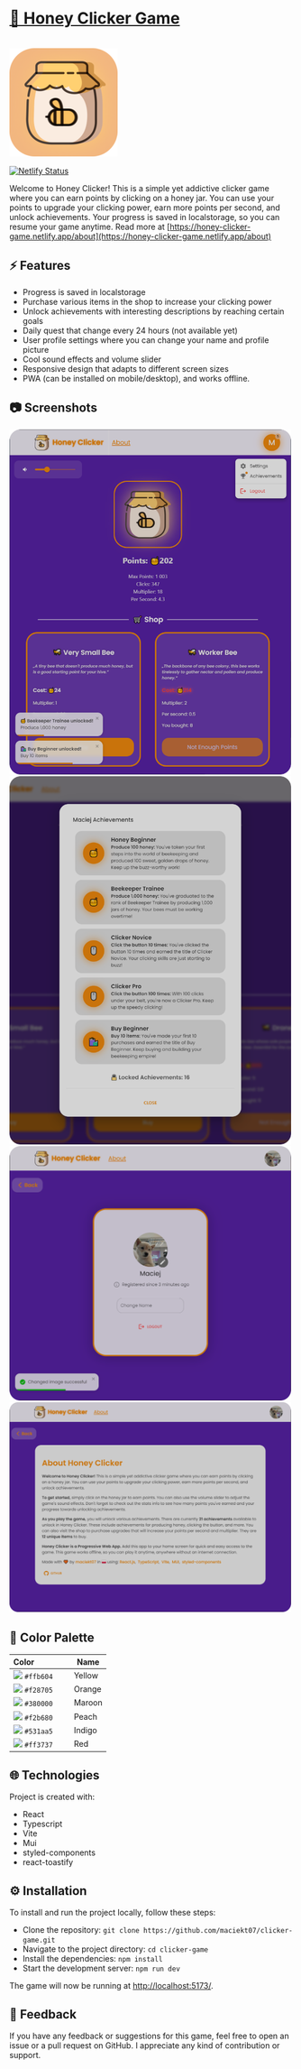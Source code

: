 # [🍯 Honey Clicker Game](https://honey-clicker-game.netlify.app/)

<br />

<img alt="logo" src="public/logo192.png" />

<br />

[![Netlify Status](https://api.netlify.com/api/v1/badges/1aee53e8-2535-4aea-aef7-1744cde81411/deploy-status)](https://app.netlify.com/sites/honey-clicker-game/deploys)

Welcome to Honey Clicker! This is a simple yet addictive clicker game where you can earn points by clicking on a honey jar. You can use your points to upgrade your clicking power, earn more points per second, and unlock achievements. Your progress is saved in localstorage, so you can resume your game anytime. Read more at [https://honey-clicker-game.netlify.app/about](https://honey-clicker-game.netlify.app/about)

## ⚡ Features

- Progress is saved in localstorage
- Purchase various items in the shop to increase your clicking power
- Unlock achievements with interesting descriptions by reaching certain goals
- Daily quest that change every 24 hours (not available yet)
- User profile settings where you can change your name and profile picture
- Cool sound effects and volume slider
- Responsive design that adapts to different screen sizes
- PWA (can be installed on mobile/desktop), and works offline.

## 📷 Screenshots

<img alt="screenshot 1" width="500" src="public/screenshots/ss1.png" />

<img alt="screenshot 2" width="500" src="public/screenshots/ss2.png" />

<img alt="screenshot 3" width="500" src="public/screenshots/ss3.png" />

<img alt="screenshot 4" width="500" src="public/screenshots/ss4.png" />

## 🎨 Color Palette

<!-- prettier-ignore -->
| Color&nbsp;&nbsp;&nbsp;&nbsp;&nbsp;&nbsp;&nbsp;&nbsp;&nbsp;&nbsp;&nbsp;&nbsp;&nbsp;&nbsp;&nbsp; | Name |
| ---------- | ------------------------------------------------------------ |
| ![](https://via.placeholder.com/15/ffb604/ffb604?text=+) `#ffb604` | Yellow |
| ![](https://via.placeholder.com/15/f28705/f28705?text=+) `#f28705` | Orange |
| ![](https://via.placeholder.com/15/380000/380000?text=+) `#380000` | Maroon |
| ![](https://via.placeholder.com/15/f2b680/f2b680?text=+) `#f2b680` | Peach |
| ![](https://via.placeholder.com/15/531aa5/531aa5?text=+) `#531aa5` | Indigo |
| ![](https://via.placeholder.com/15/ff3737/ff3737?text=+) `#ff3737` | Red |

## 🌐 Technologies

Project is created with:

- React
- Typescript
- Vite
- Mui
- styled-components
- react-toastify

## ⚙️ Installation

To install and run the project locally, follow these steps:

- Clone the repository: `git clone https://github.com/maciekt07/clicker-game.git`
- Navigate to the project directory: `cd clicker-game`
- Install the dependencies: `npm install`
- Start the development server: `npm run dev`

The game will now be running at [http://localhost:5173/](http://localhost:5173/).

## 🧡 Feedback

If you have any feedback or suggestions for this game, feel free to open an issue or a pull request on GitHub. I appreciate any kind of contribution or support.

